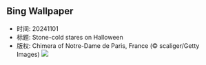 ## Bing Wallpaper
- 时间: 20241101
- 标题: Stone-cold stares on Halloween
- 版权: Chimera of Notre-Dame de Paris, France (© scaliger/Getty Images)
![](https://cn.bing.com/th?id=OHR.GargoyleParis_EN-US4049828558_UHD.jpg&rf=LaDigue_UHD.jpg&pid=hp&w=3840&h=2160&rs=1&c=4)
